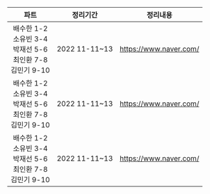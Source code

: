 파트|정리기간|정리내용
:---:|:---:|:---:
배수한 1-2<br>소유빈 3-4<br>박재선 5-6<br>최인환 7-8<br>김민기 9-10|2022 11-11~13|https://www.naver.com/
배수한 1-2<br>소유빈 3-4<br>박재선 5-6<br>최인환 7-8<br>김민기 9-10|2022 11-11~13|https://www.naver.com/
배수한 1-2<br>소유빈 3-4<br>박재선 5-6<br>최인환 7-8<br>김민기 9-10|2022 11-11~13|https://www.naver.com/
